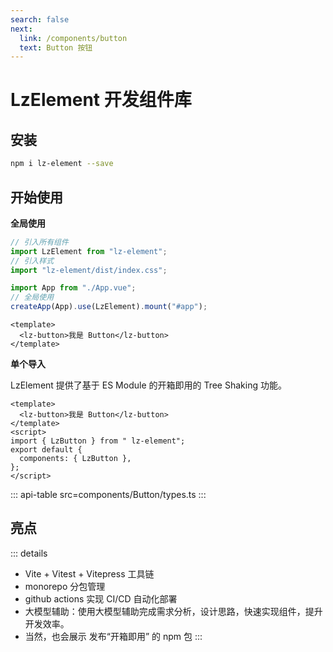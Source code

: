 ```yaml
---
search: false
next:
  link: /components/button
  text: Button 按钮
---
```


# LzElement 开发组件库

## 安装

```bash
npm i lz-element --save
```

## 开始使用

**全局使用**

```js
// 引入所有组件
import LzElement from "lz-element";
// 引入样式
import "lz-element/dist/index.css";

import App from "./App.vue";
// 全局使用
createApp(App).use(LzElement).mount("#app");
```

```vue
<template>
  <lz-button>我是 Button</lz-button>
</template>
```

**单个导入**

LzElement 提供了基于 ES Module 的开箱即用的 Tree Shaking 功能。

```vue
<template>
  <lz-button>我是 Button</lz-button>
</template>
<script>
import { LzButton } from " lz-element";
export default {
  components: { LzButton },
};
</script>
```


::: api-table src=components/Button/types.ts
:::

## 亮点

::: details

- Vite + Vitest + Vitepress 工具链
- monorepo 分包管理
- github actions 实现 CI/CD 自动化部署
- 大模型辅助：使用大模型辅助完成需求分析，设计思路，快速实现组件，提升开发效率。
- 当然，也会展示 发布“开箱即用” 的 npm 包
  :::
